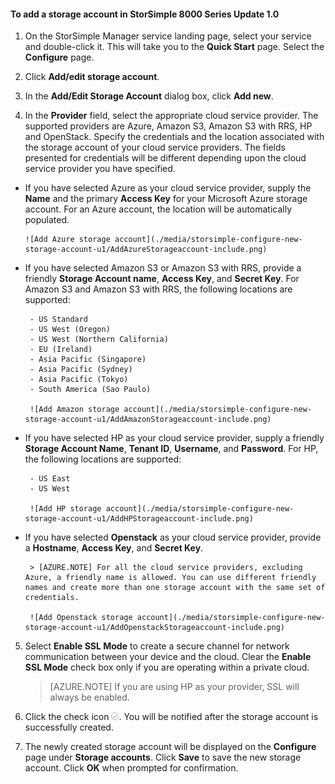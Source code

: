 <!--author=alkohli last changed: 9/17/15-->

#### <a name="to-add-a-storage-account-in-storsimple-8000-series-update-1.0"></a>To add a storage account in StorSimple 8000 Series Update 1.0

1. On the StorSimple Manager service landing page, select your service and double-click it. This will take you to the **Quick Start** page. Select the **Configure** page.

2. Click **Add/edit storage account**.

3. In the **Add/Edit Storage Account** dialog box, click **Add new**.

4. In the **Provider** field, select the appropriate cloud service provider. The supported providers are Azure, Amazon S3, Amazon S3 with RRS, HP and OpenStack. Specify the credentials and the location associated with the storage account of your cloud service providers. The fields presented for credentials will be different depending upon the cloud service provider you have specified. 
  - If you have selected Azure as your cloud service provider, supply the **Name** and the primary **Access Key** for your Microsoft Azure storage account. For an Azure account, the location will be automatically populated.

        ![Add Azure storage account](./media/storsimple-configure-new-storage-account-u1/AddAzureStorageaccount-include.png)

 - If you have selected Amazon S3 or Amazon S3 with RRS, provide a friendly **Storage Account name**, **Access Key**, and **Secret Key**. For Amazon S3 and Amazon S3 with RRS, the following locations are supported:

        - US Standard
        - US West (Oregon)
        - US West (Northern California)
        - EU (Ireland)
        - Asia Pacific (Singapore)
        - Asia Pacific (Sydney)
        - Asia Pacific (Tokyo)
        - South America (Sao Paulo)

        ![Add Amazon storage account](./media/storsimple-configure-new-storage-account-u1/AddAmazonStorageaccount-include.png)
            
 - If you have selected HP as your cloud service provider, supply a friendly **Storage Account Name**, **Tenant ID**, **Username**, and **Password**. For HP, the following locations are supported:

        - US East
        - US West
      
        ![Add HP storage account](./media/storsimple-configure-new-storage-account-u1/AddHPStorageaccount-include.png)
            
 - If you have selected **Openstack** as your cloud service provider, provide a **Hostname**, **Access Key**, and **Secret Key**.

        > [AZURE.NOTE] For all the cloud service providers, excluding Azure, a friendly name is allowed. You can use different friendly names and create more than one storage account with the same set of credentials.

        ![Add Openstack storage account](./media/storsimple-configure-new-storage-account-u1/AddOpenstackStorageaccount-include.png)

5. Select **Enable SSL Mode** to create a secure channel for network communication between your device and the cloud. Clear the **Enable SSL Mode** check box only if you are operating within a private cloud.

      > [AZURE.NOTE] If you are using HP as your provider, SSL will always be enabled.
        
6. Click the check icon ![check icon](./media/storsimple-configure-new-storage-account/HCS_CheckIcon-include.png). You will be notified after the storage account is successfully created.

7. The newly created storage account will be displayed on the **Configure** page under **Storage accounts**. Click **Save** to save the new storage account. Click **OK** when prompted for confirmation.


<!--HONumber=Oct16_HO2-->


